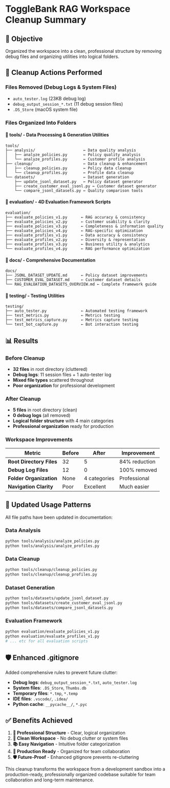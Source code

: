 # ToggleBank RAG Workspace Cleanup Summary

## 🎯 Objective
Organized the workspace into a clean, professional structure by removing debug files and organizing utilities into logical folders.

## 🧹 Cleanup Actions Performed

### **Files Removed (Debug Logs & System Files)**
- `auto_tester.log` (23KB debug log)
- `debug_output_session_*.txt` (11 debug session files)
- `.DS_Store` (macOS system file)

### **Files Organized Into Folders**

#### **📁 tools/** - Data Processing & Generation Utilities
```
tools/
├── analysis/                     ← Data quality analysis
│   ├── analyze_policies.py       ← Policy quality analysis
│   └── analyze_profiles.py       ← Customer profile analysis
├── cleanup/                      ← Data cleanup & enhancement
│   ├── cleanup_policies.py       ← Policy data cleanup
│   └── cleanup_profiles.py       ← Profile data cleanup
└── datasets/                     ← Dataset generation
    ├── update_jsonl_dataset.py   ← Policy dataset generator
    ├── create_customer_eval_jsonl.py ← Customer dataset generator
    └── compare_jsonl_datasets.py ← Quality comparison tools
```

#### **📁 evaluation/** - 4D Evaluation Framework Scripts
```
evaluation/
├── evaluate_policies_v1.py      ← RAG accuracy & consistency
├── evaluate_policies_v2.py      ← Customer usability & clarity
├── evaluate_policies_v3.py      ← Completeness & information quality
├── evaluate_policies_v4.py      ← RAG-specific optimization
├── evaluate_profiles_v1.py      ← Data accuracy & consistency
├── evaluate_profiles_v2.py      ← Diversity & representation
├── evaluate_profiles_v3.py      ← Business utility & analytics
└── evaluate_profiles_v4.py      ← RAG performance optimization
```

#### **📁 docs/** - Comprehensive Documentation
```
docs/
├── JSONL_DATASET_UPDATE.md      ← Policy dataset improvements
├── CUSTOMER_EVAL_DATASET.md     ← Customer dataset details
└── RAG_EVALUATION_DATASETS_OVERVIEW.md ← Complete framework guide
```

#### **📁 testing/** - Testing Utilities
```
testing/
├── auto_tester.py               ← Automated testing framework
├── test_metrics.py              ← Metrics testing
├── test_metrics_capture.py      ← Metrics capture testing
└── test_bot_capture.py          ← Bot interaction testing
```

## 📊 Results

### **Before Cleanup**
- **32 files** in root directory (cluttered)
- **Debug logs**: 11 session files + 1 auto-tester log
- **Mixed file types** scattered throughout
- **Poor organization** for professional development

### **After Cleanup**
- **5 files** in root directory (clean)
- **0 debug logs** (all removed)
- **Logical folder structure** with 4 main categories
- **Professional organization** ready for production

### **Workspace Improvements**
| Metric | Before | After | Improvement |
|--------|--------|-------|-------------|
| **Root Directory Files** | 32 | 5 | 84% reduction |
| **Debug Log Files** | 12 | 0 | 100% removed |
| **Folder Organization** | None | 4 categories | Professional |
| **Navigation Clarity** | Poor | Excellent | Much easier |

## 🚀 Updated Usage Patterns

All file paths have been updated in documentation:

### **Data Analysis**
```bash
python tools/analysis/analyze_policies.py
python tools/analysis/analyze_profiles.py
```

### **Data Cleanup**
```bash
python tools/cleanup/cleanup_policies.py
python tools/cleanup/cleanup_profiles.py
```

### **Dataset Generation**
```bash
python tools/datasets/update_jsonl_dataset.py
python tools/datasets/create_customer_eval_jsonl.py
python tools/datasets/compare_jsonl_datasets.py
```

### **Evaluation Framework**
```bash
python evaluation/evaluate_policies_v1.py
python evaluation/evaluate_profiles_v1.py
# ... etc for all evaluation scripts
```

## 🛡️ Enhanced .gitignore

Added comprehensive rules to prevent future clutter:
- **Debug logs**: `debug_output_session_*.txt`, `auto_tester.log`
- **System files**: `.DS_Store`, `Thumbs.db`
- **Temporary files**: `*.tmp`, `*.temp`
- **IDE files**: `.vscode/`, `.idea/`
- **Python cache**: `__pycache__/`, `*.pyc`

## ✅ Benefits Achieved

1. **🎯 Professional Structure** - Clear, logical organization
2. **🧹 Clean Workspace** - No debug clutter or system files
3. **📚 Easy Navigation** - Intuitive folder categorization
4. **🚀 Production Ready** - Organized for team collaboration
5. **🛡️ Future-Proof** - Enhanced gitignore prevents re-cluttering

This cleanup transforms the workspace from a development sandbox into a production-ready, professionally organized codebase suitable for team collaboration and long-term maintenance. 